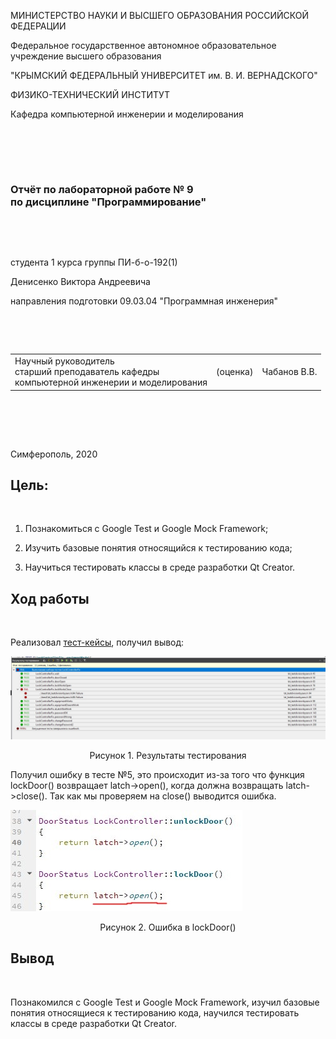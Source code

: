 
МИНИСТЕРСТВО НАУКИ  И ВЫСШЕГО ОБРАЗОВАНИЯ РОССИЙСКОЙ ФЕДЕРАЦИИ  


Федеральное государственное автономное образовательное учреждение высшего образования  


"КРЫМСКИЙ ФЕДЕРАЛЬНЫЙ УНИВЕРСИТЕТ им. В. И. ВЕРНАДСКОГО"  


ФИЗИКО-ТЕХНИЧЕСКИЙ ИНСТИТУТ  


Кафедра компьютерной инженерии и моделирования


<br/><br/>


​


### Отчёт по лабораторной работе № 9<br/> по дисциплине "Программирование"


<br/>


​


студента 1 курса группы ПИ-б-о-192(1) 

Денисенко Виктора Андреевича


направления подготовки 09.03.04 "Программная инженерия"  


<br/>


​


<table>


<tr><td>Научный руководитель<br/> старший преподаватель кафедры<br/> компьютерной инженерии и моделирования</td>


<td>(оценка)</td>


<td>Чабанов В.В.</td>


</tr>


</table>


<br/><br/>


​


Симферополь, 2020

<h2><b>Цель:</b></h2><br/>

1. Познакомиться с Google Test и Google Mock Framework;

2. Изучить базовые понятия относящийся к тестированию кода;

3. Научиться тестировать классы в среде разработки Qt Creator.

<h2><b>Ход работы</b></h2><br/>

Реализовал <a href="cases"> тест-кейсы</a>, получил вывод:

<img src="images/1(2).jpg">
<p align="center">Рисунок 1. Результаты тестирования</p>

Получил ошибку в тесте №5, это происходит из-за того что функция lockDoor() возвращает latch->open(), когда должна возвращать latch->close(). Так как мы проверяем на close() выводится ошибка.

<img src="images/2(1).jpg">
<p align="center">Рисунок 2. Ошибка в lockDoor()</p>

<h2><b>Вывод</b></h2><br/>
<p>Познакомился с Google Test и Google Mock Framework, изучил базовые понятия относящиеся к тестированию кода, научился тестировать классы в среде разработки Qt Creator.</p>
